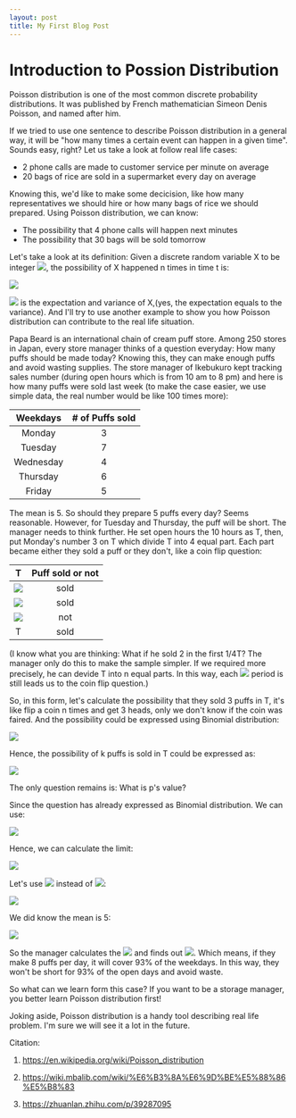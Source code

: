 ```yaml
---
layout: post
title: My First Blog Post
---
```


# Introduction to Possion Distribution

Poisson distribution is one of the most common discrete probability distributions. It was published by French mathematician Simeon Denis Poisson, and named after him.  

If we tried to use one sentence to describe Poisson distribution in a general way, it will be "how many times a certain event can happen in a given time". Sounds easy, right? Let us take a look at follow real life cases:

* 2 phone calls are made to customer service per minute on average
* 20 bags of rice are sold in a supermarket every day on average

Knowing this, we'd like to make some decicision, like how many representatives we should hire or how many bags of rice we should prepared. Using Poisson distribution, we can know:

* The possibility that 4 phone calls will happen next minutes
* The possibility that 30 bags will be sold tomorrow

Let's take a look at its definition: 
Given a discrete random variable X to be integer <img src="http://chart.googleapis.com/chart?cht=tx&chl= \ge0" style="border:none;">,  the possibility of X happened n times in time t is:

<img src="http://chart.googleapis.com/chart?cht=tx&chl= \frac{(\lambda t)^n e^{-\lambda t}}{n!}" style="border:none;">

<img src="http://chart.googleapis.com/chart?cht=tx&chl= \lambda" style="border:none;"> is the expectation and variance of X,(yes, the expectation equals to the variance). And I'll try to use another example to show you how Poisson distribution can contribute to the real life situation.

Papa Beard is an international chain of cream puff store.  Among 250 stores in Japan, every store manager thinks of a question everyday: How many puffs should be made today? Knowing this, they can make enough puffs and avoid wasting supplies. The store manager of Ikebukuro kept tracking sales number (during open hours which is from 10 am to 8 pm) and here is how many puffs were sold last week (to make the case easier, we use simple data, the real number would be like 100 times more):

| Weekdays | # of Puffs sold |
|:----------:|:-----------------:|
| Monday   |       3         |
| Tuesday  |       7         |
| Wednesday|       4         |
| Thursday |       6         |
| Friday   |       5         |


The mean is 5. So should they prepare 5 puffs every day? Seems reasonable. However, for Tuesday and Thursday, the puff will be short.  The manager needs to think further. He set open hours the 10 hours as T, then, put Monday's number 3 on T which divide T into 4 equal part. Each part became either they sold a puff or they don't, like a coin flip question:

|   T   | Puff sold or not |
|:-------:|:------------------:|
| <img src="http://chart.googleapis.com/chart?cht=tx&chl= \frac{1}{4}T" style="border:none;">  |      sold        |
| <img src="http://chart.googleapis.com/chart?cht=tx&chl= \frac{2}{4}T" style="border:none;">  |      sold        |
| <img src="http://chart.googleapis.com/chart?cht=tx&chl= \frac{3}{4}T" style="border:none;">  |       not        |
|   T   |      sold        |

(I know what you are thinking: What if he sold 2 in the first 1/4T? The manager only do this to make the sample simpler. If we required more precisely, he can devide T into n equal parts. In this way, each <img src="http://chart.googleapis.com/chart?cht=tx&chl= \frac{T}{n}" style="border:none;"> period is still leads us to the coin flip question.) 

So, in this form, let's calculate the possibility that they sold 3 puffs in T, it's like flip a coin n times and get 3 heads, only we don't know if the coin was faired. And the possibility could be expressed using Binomial distribution:

<img src="http://chart.googleapis.com/chart?cht=tx&chl= {n\choose 3}p^3(1-p)" style="border:none;">

Hence, the possibility of k puffs is sold in T could be expressed as:

<img src="http://chart.googleapis.com/chart?cht=tx&chl= \lim_{n\to \infty}{n\choose k} p^k (1-p)^k" style="border:none;">

The only question remains is: What is p's value? 

Since the question has already expressed as Binomial distribution. We can use:

<img src="http://chart.googleapis.com/chart?cht=tx&chl= E(x)=np=\mu \rightarrow  p=\frac{\mu}{n}" style="border:none;">

Hence, we can calculate the limit:

<img src="http://chart.googleapis.com/chart?cht=tx&chl= \lim_{n\to \infty}{n\choose k} p^k (1-p)^k= \lim_{n\to \infty}{n\choose k} (\frac{\mu}{n})^k (1-{\frac{\mu}{n}})^k=1" style="border:none;">

Let's use <img src="http://chart.googleapis.com/chart?cht=tx&chl= \lambda" style="border:none;"> instead of <img src="http://chart.googleapis.com/chart?cht=tx&chl= \mu" style="border:none;">:

<img src="http://chart.googleapis.com/chart?cht=tx&chl= P(X=k) = \frac{\lambda^k}{k!} e^{-\lambda}" style="border:none;">

We did know the mean is 5:

<img src="http://chart.googleapis.com/chart?cht=tx&chl= \overline{x}\approx\mu=5 \rightarrow P(X=k)=\frac{5^k}{k!}e^{-5}" style="border:none;">

So the manager calculates the <img src="http://chart.googleapis.com/chart?cht=tx&chl= P(X\le k)" style="border:none;"> and finds out <img src="http://chart.googleapis.com/chart?cht=tx&chl= P(X\le 8)\approx0.93" style="border:none;">. Which means, if they make 8 puffs per day, it will cover 93% of the weekdays. In this way, they won't be short for 93% of the open days and avoid waste.

So what can we learn form this case? If you want to be a storage manager, you better learn Poisson distribution first!

Joking aside, Poisson distribution is a handy tool describing real life problem. I'm sure we will see it a lot in the future.






Citation:
1. https://en.wikipedia.org/wiki/Poisson_distribution

2. https://wiki.mbalib.com/wiki/%E6%B3%8A%E6%9D%BE%E5%88%86%E5%B8%83

3. https://zhuanlan.zhihu.com/p/39287095
